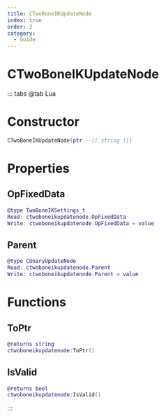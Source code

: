 ```yaml
---
title: CTwoBoneIKUpdateNode
index: true
order: 2
category:
  - Guide
---
```


# CTwoBoneIKUpdateNode

::: tabs
@tab Lua
# Constructor
```lua
CTwoBoneIKUpdateNode(ptr --[[ string ]])
```
# Properties
## OpFixedData 
```lua
@type TwoBoneIKSettings_t
Read: ctwoboneikupdatenode.OpFixedData
Write: ctwoboneikupdatenode.OpFixedData = value
```
## Parent 
```lua
@type CUnaryUpdateNode
Read: ctwoboneikupdatenode.Parent
Write: ctwoboneikupdatenode.Parent = value
```
# Functions
## ToPtr
```lua
@returns string
ctwoboneikupdatenode:ToPtr()
```
## IsValid
```lua
@returns bool
ctwoboneikupdatenode:IsValid()
```

:::